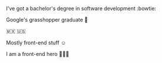 I've got a bachelor's degree in software development :bowtie:

Google's grasshopper graduate 🦗

🇲🇽 🇺🇸

Mostly front-end stuff ☺️

I am a front-end hero 🦸🏻‍♂️
